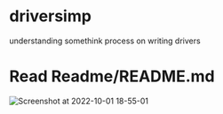 # driversimp
understanding somethink process on writing drivers

# Read Readme/README.md

![Screenshot at 2022-10-01 18-55-01](https://user-images.githubusercontent.com/61930048/193424181-b663799b-8188-4dd5-976b-4137275afaf1.png)

